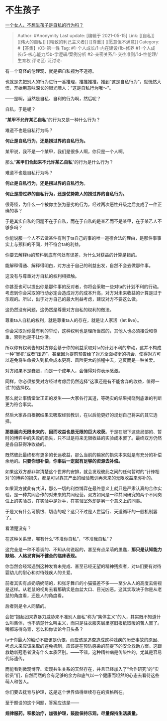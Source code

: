 # 不生孩子
[一个女人，不想生孩子是自私的行为吗？](https://www.zhihu.com/question/339469651/answer/1851589077)

> Author: #Anonymity
> Last update: [编辑于 2021-05-15]
> Link: [[自私]] [[伟大的自私]] [[精致的利己主义者]] [[尊重]] [[愿意但不满意]]
> Category: #【答集】/03-第一性
> Tag: #1-个人成长/1-内在建设/1b-修养  #1-个人成长/5-核心能力/5b-学逻辑/案例分析 #2-亲密关系/1-交往准则/1d-性伦理/生育权
> 评论区:
> 泛讨论:

有一个奇怪的伦理观，就是把自私视为不道德。

也就是先把别人的行为进行一番推理，推推推推，推到“这是自私行为”，就恍然大悟，开始用意味深长的眼光瞟人：“这是自私行为哦～”。

——是啊，当然是自私、自利的行为啊，然后呢？

自私，于是呢？

“**某甲不允许某乙自私**”的行为又是一种什么行为？

难道不也是自私行为吗？

**何止是自私行为，还是捞过界的自私行为。**

某甲说，我不是一个某甲，我们是很多人啊，你只是一个人啊。

那么“**某甲们合起来不允许某乙自私**”的行为是什么行为？

难道不也是自私行为吗？

**何止是自私行为，还是捞过界的自私行为**。

**何止是捞过界的自私行为，还是仗势欺人的捞过界的自私行为。**

很奇怪，为什么一个被你主张为恶劣的行为，经过两次恶性升级之后变成了一件正确的事？

于是其实自私的问题不在于自私，而在于自私的是某乙而不是某甲，在于某乙人不够多吗？

你能说服一个人不去做某件有利于ta自己的事的唯一道德合法的理由，是那件事事实上与预料的不同，并不符合ta的利益。

你要去解释ta的预料到底有何处有误差，为什么对获益的计算是错的。

能解释得通、解释得明白，对方出于自己的利益出发，自然不会去做那件事。

这没有与尊重对方自私的权利相抵触。

你甚至也可以提出你是那件事的反对者，你将会采取一些对ta的计划不利的行动。考虑到你会采取的行动必定会造成对方的成本升高，对方对未来收益的计算是过于乐观的。所以，出于对方自己的最大利益考虑，建议对方不要这么做。

这仍然没有问题，这仍然是尊重对方自私的权利的做法。

尊重ta人自私的权利，就是尊重ta人的存在，就是让人家活（let live）。

你会采取对你最有利的举动，这种权利也是理所当然的，其他人也必须接受和尊重，否则也是不让你活。

所以你有权利告知对方你会基于你的利益采取对ta的计划不利的举动，这并不构成一种“冒犯”或者“压迫”，甚至因为提前预告给了对方全面权衡的机会、使得对方可以避免将生命投入到机会成本更高、风险更大的旅程中去，这反而是一种关爱。

对方如果不是蠢蛋，而是一个成年人，会懂得对你表示感激。

同样，你必须接受对方经过考虑后仍然选择“这事还是有不能舍弃的收益，值得一试”的选择权。

那么就让事情堂堂正正的发生——大家各行其道，等确实的结果揭晓到底谁的判断更为符合事实。

然后大家各自根据结果去吸取经验教训，在以后能更好的规划自己将来的其它选择。

**那是面向无限未来的、因而收益也是无限的巨大收获**。于是在眼下这些局部的、暂时的博弈中的失败的损失，只不过是将来无限收益的实验成本罢了。最终双方仍然是各自获得净收益的。

既然彼此最终都有更多的长远收益，那么当前的输家的损失本来就是有充分的补偿余地的。**只要你想补偿，你事后一定就有足够的资源去补偿。**

如果这双方都非常清楚这个世界的安排，就会发现彼此之间的任何暂时的“针锋相对”的博弈的损失，都是可以靠其产出的经验教训再未来的无限收益来弥补的。

如果双方就此有共识，那么一切的利益博弈在最终意义上就只是严肃认真的合作实验，是一种共同合作的对未来的共同经营。双方如同是一种共同研究的两个不同岗位上的实验员，在实验中是对手，在实验室外却是另一个意义上的同事。

于是又有什么可愤恨、切齿的呢？这只不过是人世运行、天道循环的一般机制罢了。

看清楚没有？

在这种关系里，哪有什么“不准你自私”，“不准我自私”？

这完全是一种不着调的、不知从何说起的，甚至有点呆萌的愚蠢，**那只是认知能力缺陷、人格发育尚不健全的临床表现。**

你当然会经常遇到这种发育未完成、甚至已经无望的精神残疾者，对ta们要有对待婴幼儿的耐心和对待残疾人的关爱。

前者其实有点奶萌奶萌的，和张牙舞爪的小猫猫差不多——至少从人的高度去俯视是这样。从老鼠的视角去看那确实是血盆大口、目光凶恶。这其实取决于你是从老鼠的角度看，还是人的角度看。

后者则是令人同情的。

会把“抱起团来靠暴力威胁来不准别人自私”称为“集体主义”的人，其实既不知道什么叫集体，也不清楚什么叫主义，而只是往衣服夹层里塞旧报纸取暖的苦人罢了。嘴都冻得乌青，怎么和你谈论今日头条？

ta于你最大的触动不应该是仇恨，而应该是追查造成这种残疾的历史事故的原因、考虑未来应该采取的避免机制，应该是在预防感染的前提下的安全救助方案。这跟救助新冠患者没有什么本质区别。——不错，这种精神病是传染性的，尤其是容易代际遗传。

而能看到微观博弈、宏观共生关系的天然存在，并且已经加入了“合作研究”的“实验员”们，自然而然的会有足够的余力和底气以一个健康而坦然的心态去看待这些萌人和苦人。

你们要去抚育与护理，这是这个世界值得继续存在的资格所在。

至于题设的这个问题，答案应该是——

**规律服药，积极治疗，加强护理，鼓励保持乐观，尽量保持生活质量。**
